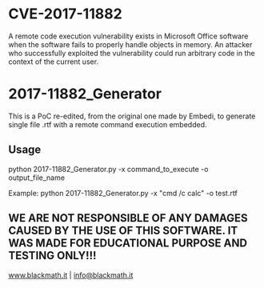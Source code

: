 # CVE-2017-11882

A remote code execution vulnerability exists in Microsoft Office software when the software fails to properly handle objects in memory. An attacker who successfully exploited the vulnerability could run arbitrary code in the context of the current user.


# 2017-11882_Generator

This is a PoC re-edited, from the original one made by Embedi, to generate single file .rtf with a remote command execution embedded. 


## Usage

python 2017-11882_Generator.py -x command_to_execute -o output_file_name

Example:
python 2017-11882_Generator.py -x "cmd /c calc" -o test.rtf

WE ARE NOT RESPONSIBLE OF ANY DAMAGES CAUSED BY THE USE OF THIS SOFTWARE. IT WAS MADE FOR EDUCATIONAL PURPOSE AND TESTING ONLY!!!
---------------------


www.blackmath.it | info@blackmath.it

